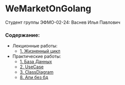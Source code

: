 # WeMarketOnGolang

Студент группы ЭФМО-02-24: Васнев Илья Павлович

### Содержание:
- Лекционные работы:
  - [1. Жизненный цикл](internal/docs/Lecture/lecture_1_task.md)
- Практические работы:
  - [1. База Данных](internal/docs/Practice/pr_1.md)
  - [2. UseCase](internal/docs/Practice/pr_2.md)
  - [3. ClassDiagram](https://github.com/ivasnev/IndustrialProgramming)
  - [8. Апи без бд](internal/docs/Practice/pr_8.md)
